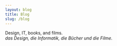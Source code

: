 ```yaml
---
layout: blog
title: Blog
slug: /blog
---
```


Design, IT, books, and films.<br />
*das Design, die Informatik, die Bücher und die Filme.*
<br />

